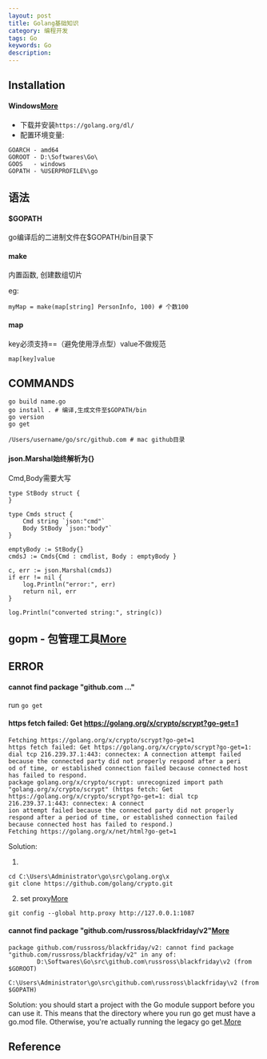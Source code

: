 ```yaml
---
layout: post
title: Golang基础知识
category: 编程开发
tags: Go
keywords: Go
description: 
---
```


## Installation

#### Windows[More](https://blog.csdn.net/weixin_41734700/article/details/80489981)

* 下载并安装`https://golang.org/dl/ `
* 配置环境变量:
```
GOARCH - amd64
GOROOT - D:\Softwares\Go\
GOOS   - windows
GOPATH - %USERPROFILE%\go
```

## 语法


#### $GOPATH

go编译后的二进制文件在$GOPATH/bin目录下

#### make

内置函数, 创建数组切片

eg:

```
myMap = make(map[string] PersonInfo, 100) # 个数100
```

#### map

key必须支持==（避免使用浮点型）value不做规范

```
map[key]value
```

## COMMANDS

```
go build name.go
go install . # 编译,生成文件至$GOPATH/bin
go version
go get
```

```
/Users/username/go/src/github.com # mac github目录
```

#### json.Marshal始终解析为{}

Cmd,Body需要大写

```
type StBody struct {
}

type Cmds struct {
	Cmd string `json:"cmd"`
	Body StBody `json:"body"`
}

emptyBody := StBody{}
cmdsJ := Cmds{Cmd : cmdlist, Body : emptyBody }

c, err := json.Marshal(cmdsJ)
if err != nil {
	log.Println("error:", err)
	return nil, err
}

log.Println("converted string:", string(c))

```

## gopm - 包管理工具[More](https://www.jianshu.com/p/a7c3aeb0948d)

## ERROR

#### cannot find package "github.com ..."

run `go get`

#### https fetch failed: Get https://golang.org/x/crypto/scrypt?go-get=1

```
Fetching https://golang.org/x/crypto/scrypt?go-get=1
https fetch failed: Get https://golang.org/x/crypto/scrypt?go-get=1: dial tcp 216.239.37.1:443: connectex: A connection attempt failed because the connected party did not properly respond after a peri
od of time, or established connection failed because connected host has failed to respond.
package golang.org/x/crypto/scrypt: unrecognized import path "golang.org/x/crypto/scrypt" (https fetch: Get https://golang.org/x/crypto/scrypt?go-get=1: dial tcp 216.239.37.1:443: connectex: A connect
ion attempt failed because the connected party did not properly respond after a period of time, or established connection failed because connected host has failed to respond.)
Fetching https://golang.org/x/net/html?go-get=1
```
Solution:

1.
```
cd C:\Users\Administrator\go\src\golang.org\x
git clone https://github.com/golang/crypto.git
```
2. set proxy[More](https://github.com/golang/go/wiki/GoGetProxyConfig)
```
git config --global http.proxy http://127.0.0.1:1087
```

#### cannot find package "github.com/russross/blackfriday/v2"[More](https://blog.csdn.net/ak47000gb/article/details/79561358)

```
package github.com/russross/blackfriday/v2: cannot find package "github.com/russross/blackfriday/v2" in any of:
        D:\Softwares\Go\src\github.com\russross\blackfriday\v2 (from $GOROOT)
        C:\Users\Administrator\go\src\github.com\russross\blackfriday\v2 (from $GOPATH)
```

Solution:
you should start a project with the Go module support before you can use it. This means that the directory where you run go get must have a go.mod file. Otherwise, you're actually running the legacy go get.[More](https://github.com/tdewolff/minify/issues/235)


## Reference